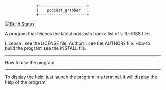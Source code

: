                   +----------------------+
                  |    podcast_grabber   |
                  +----------------------+

[![Build Status](https://travis-ci.org/arnaud-ramey/podcast_grabber.svg)](https://travis-ci.org/arnaud-ramey/podcast_grabber)

A program that fetches the latest podcasts from a list of URLs/RSS files.

License :                  see the LICENSE file.
Authors :                  see the AUTHORS file.
How to build the program:  see the INSTALL file.

________________________________________________________________________________

How to use the program
________________________________________________________________________________
To display the help, just launch the program in a terminal.
It will display the help of the program.

